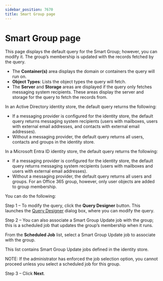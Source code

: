 ```yaml
---
sidebar_position: 7670
title: Smart Group page
---
```


# Smart Group page

This page displays the default query for the Smart Group; however, you can modify it. The group’s membership is updated with the records fetched by the query.

* The **Container(s)** area displays the domain or containers the query will run on.
* **Object Types**: Lists the object types the query will fetch.
* The **Server** and **Storage** areas are displayed if the query only fetches messaging system recipients. These areas display the server and storage for the query to fetch the records from.

In an Active Directory identity store, the default query returns the following:

* If a messaging provider is configured for the identity store, the default query returns messaging system recipients (users with mailboxes, users with external email addresses, and contacts with external email addresses).
* Without a messaging provider, the default query returns all users, contacts and groups in the identity store.

In a Microsoft Entra ID identity store, the default query returns the following:

* If a messaging provider is configured for the identity store, the default query returns messaging system recipients (users with mailboxes and users with external email addresses).
* Without a messaging provider, the default query returns all users and groups. For an Office 365 group, however, only user objects are added to group membership.

You can do the following:

Step 1 – To modify the query, click the **Query Designer** button. This launches the [Query Designer](../../QueryDesigner/Overview) dialog box, where you can modify the query.

Step 2 – You can also associate a Smart Group Update job with the group; this is a scheduled job that updates the group’s membership when
it runs.

From the **Scheduled Job** list, select a Smart Group Update job to associate with the group.

This list contains Smart Group Update jobs defined in the identity store.

NOTE: If the administrator has enforced the job selection option, you cannot proceed unless you select a scheduled job for this group.

Step 3 – Click **Next**.